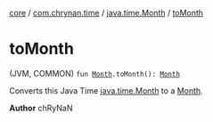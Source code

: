 [core](../../index.md) / [com.chrynan.time](../index.md) / [java.time.Month](index.md) / [toMonth](./to-month.md)

# toMonth

(JVM, COMMON) `fun `[`Month`](https://docs.oracle.com/javase/8/docs/api/java/time/Month.html)`.toMonth(): `[`Month`](../-month/index.md)

Converts this Java Time [java.time.Month](https://docs.oracle.com/javase/8/docs/api/java/time/Month.html) to a [Month](../-month/index.md).

**Author**
chRyNaN

